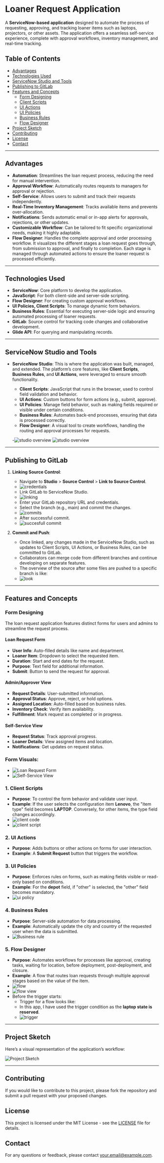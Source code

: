 # Loaner Request Application

A **ServiceNow-based application** designed to automate the process of requesting, approving, and tracking loaner items such as laptops, projectors, or other assets. The application offers a seamless self-service experience, complete with approval workflows, inventory management, and real-time tracking.

## Table of Contents
- [Advantages](#advantages)
- [Technologies Used](#technologies-used)
- [ServiceNow Studio and Tools](#servicenow-studio-and-tools)
- [Publishing to GitLab](#publishing-to-gitlab)
- [Features and Concepts](#features-and-concepts)
  - [Form Designing](#form-designing)
  - [Client Scripts](#1-client-scripts)
  - [UI Actions](#2-ui-actions)
  - [UI Policies](#3-ui-policies)
  - [Business Rules](#4-business-rules)
  - [Flow Designer](#5-flow-designer)
- [Project Sketch](#project-sketch)
- [Contributing](#contributing)
- [License](#license)
- [Contact](#contact)

---

## Advantages

- **Automation**: Streamlines the loan request process, reducing the need for manual intervention.
- **Approval Workflow**: Automatically routes requests to managers for approval or rejection.
- **Self-Service**: Allows users to submit and track their requests independently.
- **Real-Time Inventory Management**: Tracks available items and prevents over-allocation.
- **Notifications**: Sends automatic email or in-app alerts for approvals, rejections, or other updates.
- **Customizable Workflow**: Can be tailored to fit specific organizational needs, making it highly adaptable.
- **Flow Designer**: Handles the complete approval and order processing workflow. It visualizes the different stages a loan request goes through, from submission to approval, and finally to completion. Each stage is managed through automated actions to ensure the loaner request is processed efficiently.

---

## Technologies Used

- **ServiceNow**: Core platform to develop the application.
- **JavaScript**: For both client-side and server-side scripting.
- **Flow Designer**: For creating custom approval workflows.
- **UI Policies, Client Scripts**: To manage dynamic form behaviors.
- **Business Rules**: Essential for executing server-side logic and ensuring automated processing of loaner requests.
- **GitLab**: Source control for tracking code changes and collaborative development.
- **Glide API**: For querying and manipulating records.

---

## ServiceNow Studio and Tools

- **ServiceNow Studio**: This is where the application was built, managed, and extended. The platform’s core features, like **Client Scripts**, **Business Rules**, and **UI Actions**, were leveraged to ensure smooth functionality.
  
  - **Client Scripts**: JavaScript that runs in the browser, used to control field validation and behavior.
  - **UI Actions**: Custom buttons for form actions (e.g., submit, approve).
  - **UI Policies**: Manage field behavior, such as making fields required or visible under certain conditions.
  - **Business Rules**: Automates back-end processes, ensuring that data is processed correctly.
  - **Flow Designer**: A visual tool to create workflows, handling the routing and approval processes for requests.
  
  -![studio overview](adf_loaner-request-sn_instances-dev230248\0beb958247a41210356157f1d16d43b6\screenshots\studio2.png)
  ![studio overview](adf_loaner-request-sn_instances-dev230248/0beb958247a41210356157f1d16d43b6/screenshots/studio1.png)
---

## Publishing to GitLab

1. **Linking Source Control**:
   - Navigate to **Studio** > **Source Control** > **Link to Source Control**.
   - ![credentials](adf_loaner-request-sn_instances-dev230248/0beb958247a41210356157f1d16d43b6/screenshots/credentials.png)
   - Link GitLab to ServiceNow Studio.
   - ![linking](adf_loaner-request-sn_instances-dev230248/0beb958247a41210356157f1d16d43b6/screenshots/linking%20to%20source.png)
   - Enter your GitLab repository URL and credentials.
   - Select the branch (e.g., main) and commit the changes.
   - ![commits](adf_loaner-request-sn_instances-dev230248/0beb958247a41210356157f1d16d43b6/screenshots/commiting%20files%20to%20gitlab.png)
   - After successful commit.
   - ![succesfull commit](adf_loaner-request-sn_instances-dev230248/0beb958247a41210356157f1d16d43b6/screenshots/comitt%20success.png)

2. **Commit and Push**:
   - Once linked, any changes made in the ServiceNow Studio, such as updates to Client Scripts, UI Actions, or Business Rules, can be committed to GitLab.
   - Collaborators can merge code from different branches and continue developing on separate features.
   - The overview of the source after some files are pushed to a specific branch is like:
   - ![look](adf_loaner-request-sn_instances-dev230248/0beb958247a41210356157f1d16d43b6/screenshots/look.png)

---

## Features and Concepts

### Form Designing

The loan request application features distinct forms for users and admins to streamline the request process.

#### Loan Request Form
- **User Info**: Auto-filled details like name and department.
- **Loaner Item**: Dropdown to select the requested item.
- **Duration**: Start and end dates for the request.
- **Purpose**: Text field for additional information.
- **Submit**: Button to send the request for approval.

#### Admin/Approver View
- **Request Details**: User-submitted information.
- **Approval Status**: Approve, reject, or hold options.
- **Assigned Location**: Auto-filled based on business rules.
- **Inventory Check**: Verify item availability.
- **Fulfillment**: Mark request as completed or in progress.

#### Self-Service View
- **Request Status**: Track approval progress.
- **Loaner Details**: View assigned items and location.
- **Notifications**: Get updates on request status.

### Form Visuals:
- ![Loan Request Form](adf_loaner-request-sn_instances-dev230248/0beb958247a41210356157f1d16d43b6/screenshots/request%20form.png)
- ![Self-Service View](adf_loaner-request-sn_instances-dev230248/0beb958247a41210356157f1d16d43b6/screenshots/self%20view.png)

### 1. Client Scripts
- **Purpose**: To control the form behavior and validate user input.
- **Example**: If the user selects the configuration item **Lenovo**, the "item type" field becomes **LAPTOP**. Conversely, for other items, the type field changes accordingly.
- ![client code](adf_loaner-request-sn_instances-dev230248/0beb958247a41210356157f1d16d43b6/screenshots/client%20code.png)
- ![client script](adf_loaner-request-sn_instances-dev230248/0beb958247a41210356157f1d16d43b6/screenshots/client%20script(phones).png)

### 2. UI Actions
- **Purpose**: Adds buttons or other actions on forms for user interaction.
- **Example**: A **Submit Request** button that triggers the workflow.

### 3. UI Policies
- **Purpose**: Enforces rules on forms, such as making fields visible or read-only based on conditions.
- **Example**: For the **depot** field, if "other" is selected, the "other" field becomes mandatory.
- ![ui policy](adf_loaner-request-sn_instances-dev230248/0beb958247a41210356157f1d16d43b6/screenshots/ui%20policy.png)

### 4. Business Rules
- **Purpose**: Server-side automation for data processing.
- **Example**: Automatically update the city and country of the requested user when the data is submitted.
- ![Business rule](adf_loaner-request-sn_instances-dev230248/0beb958247a41210356157f1d16d43b6/screenshots/br.png)

### 5. Flow Designer
- **Purpose**: Automates workflows for processes like approval, creating tasks, waiting for location, before deployment, post-deployment, and closure.
- **Example**: A flow that routes loan requests through multiple approval stages based on the value of the item.
- ![flow](adf_loaner-request-sn_instances-dev230248/0beb958247a41210356157f1d16d43b6/screenshots/flow1.png)
- ![flow view](adf_loaner-request-sn_instances-dev230248/0beb958247a41210356157f1d16d43b6/screenshots/flow%20view.png)
- Before the trigger starts:
  - Trigger for a flow looks like:
  - In this app, I have used the trigger condition as the **laptop state is reserved**.
  - ![trigger](adf_loaner-request-sn_instances-dev230248/0beb958247a41210356157f1d16d43b6/screenshots/flow%20trigger.png)

---

## Project Sketch

Here’s a visual representation of the application’s workflow:

![Project Sketch](adf_loaner-request-sn_instances-dev230248/0beb958247a41210356157f1d16d43b6/screenshots/sketch.png)

---

## Contributing

If you would like to contribute to this project, please fork the repository and submit a pull request with your proposed changes.

## License

This project is licensed under the MIT License - see the [LICENSE](LICENSE) file for details.

## Contact

For any questions or feedback, please contact [your.email@example.com](mailto:your.email@example.com).
